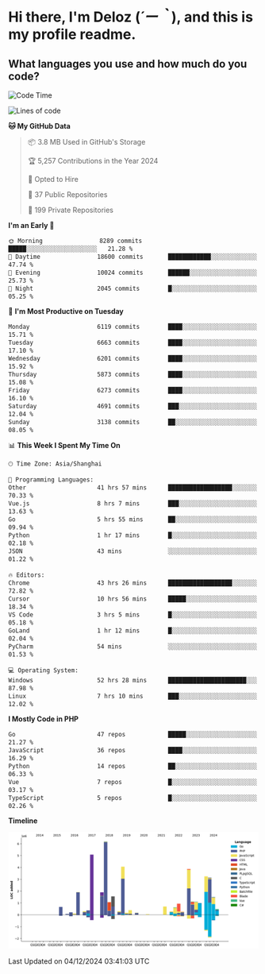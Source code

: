 # **Hi there, I'm Deloz (*´ー｀*), and this is my profile readme.**

## **What languages you use and how much do you code?**

<!--START_SECTION:waka-->
![Code Time](http://img.shields.io/badge/Code%20Time-5%2C197%20hrs%2049%20mins-blue)

![Lines of code](https://img.shields.io/badge/From%20Hello%20World%20I%27ve%20Written-42.6%20million%20lines%20of%20code-blue)

**🐱 My GitHub Data** 

> 📦 3.8 MB Used in GitHub's Storage 
 > 
> 🏆 5,257 Contributions in the Year 2024
 > 
> 💼 Opted to Hire
 > 
> 📜 37 Public Repositories 
 > 
> 🔑 199 Private Repositories 
 > 
**I'm an Early 🐤** 

```text
🌞 Morning                8289 commits        █████░░░░░░░░░░░░░░░░░░░░   21.28 % 
🌆 Daytime                18600 commits       ████████████░░░░░░░░░░░░░   47.74 % 
🌃 Evening                10024 commits       ██████░░░░░░░░░░░░░░░░░░░   25.73 % 
🌙 Night                  2045 commits        █░░░░░░░░░░░░░░░░░░░░░░░░   05.25 % 
```
📅 **I'm Most Productive on Tuesday** 

```text
Monday                   6119 commits        ████░░░░░░░░░░░░░░░░░░░░░   15.71 % 
Tuesday                  6663 commits        ████░░░░░░░░░░░░░░░░░░░░░   17.10 % 
Wednesday                6201 commits        ████░░░░░░░░░░░░░░░░░░░░░   15.92 % 
Thursday                 5873 commits        ████░░░░░░░░░░░░░░░░░░░░░   15.08 % 
Friday                   6273 commits        ████░░░░░░░░░░░░░░░░░░░░░   16.10 % 
Saturday                 4691 commits        ███░░░░░░░░░░░░░░░░░░░░░░   12.04 % 
Sunday                   3138 commits        ██░░░░░░░░░░░░░░░░░░░░░░░   08.05 % 
```


📊 **This Week I Spent My Time On** 

```text
🕑︎ Time Zone: Asia/Shanghai

💬 Programming Languages: 
Other                    41 hrs 57 mins      ██████████████████░░░░░░░   70.33 % 
Vue.js                   8 hrs 7 mins        ███░░░░░░░░░░░░░░░░░░░░░░   13.63 % 
Go                       5 hrs 55 mins       ██░░░░░░░░░░░░░░░░░░░░░░░   09.94 % 
Python                   1 hr 17 mins        █░░░░░░░░░░░░░░░░░░░░░░░░   02.18 % 
JSON                     43 mins             ░░░░░░░░░░░░░░░░░░░░░░░░░   01.22 % 

🔥 Editors: 
Chrome                   43 hrs 26 mins      ██████████████████░░░░░░░   72.82 % 
Cursor                   10 hrs 56 mins      █████░░░░░░░░░░░░░░░░░░░░   18.34 % 
VS Code                  3 hrs 5 mins        █░░░░░░░░░░░░░░░░░░░░░░░░   05.18 % 
GoLand                   1 hr 12 mins        █░░░░░░░░░░░░░░░░░░░░░░░░   02.04 % 
PyCharm                  54 mins             ░░░░░░░░░░░░░░░░░░░░░░░░░   01.53 % 

💻 Operating System: 
Windows                  52 hrs 28 mins      ██████████████████████░░░   87.98 % 
Linux                    7 hrs 10 mins       ███░░░░░░░░░░░░░░░░░░░░░░   12.02 % 
```

**I Mostly Code in PHP** 

```text
Go                       47 repos            █████░░░░░░░░░░░░░░░░░░░░   21.27 % 
JavaScript               36 repos            ████░░░░░░░░░░░░░░░░░░░░░   16.29 % 
Python                   14 repos            ██░░░░░░░░░░░░░░░░░░░░░░░   06.33 % 
Vue                      7 repos             █░░░░░░░░░░░░░░░░░░░░░░░░   03.17 % 
TypeScript               5 repos             █░░░░░░░░░░░░░░░░░░░░░░░░   02.26 % 
```



**Timeline**

![Lines of Code chart](https://raw.githubusercontent.com/deloz/deloz/main/assets/bar_graph.png)


 Last Updated on 04/12/2024 03:41:03 UTC
<!--END_SECTION:waka-->
